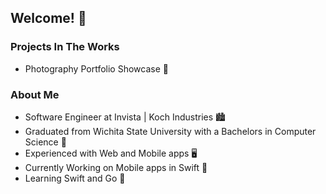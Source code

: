 
## Welcome! 🙌

### Projects In The Works

- Photography Portfolio Showcase 📸

### About Me

- Software Engineer at Invista | Koch Industries 🏙
- Graduated from Wichita State University with a Bachelors in Computer Science 📜
- Experienced with Web and Mobile apps 🖥
- Currently Working on Mobile apps in Swift 📱
- Learning Swift and Go 🧠
